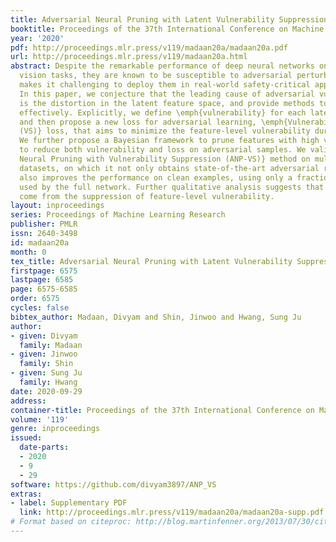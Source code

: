 ```yaml
---
title: Adversarial Neural Pruning with Latent Vulnerability Suppression
booktitle: Proceedings of the 37th International Conference on Machine Learning
year: '2020'
pdf: http://proceedings.mlr.press/v119/madaan20a/madaan20a.pdf
url: http://proceedings.mlr.press/v119/madaan20a.html
abstract: Despite the remarkable performance of deep neural networks on various computer
  vision tasks, they are known to be susceptible to adversarial perturbations, which
  makes it challenging to deploy them in real-world safety-critical applications.
  In this paper, we conjecture that the leading cause of adversarial vulnerability
  is the distortion in the latent feature space, and provide methods to suppress them
  effectively. Explicitly, we define \emph{vulnerability} for each latent feature
  and then propose a new loss for adversarial learning, \emph{Vulnerability Suppression
  (VS)} loss, that aims to minimize the feature-level vulnerability during training.
  We further propose a Bayesian framework to prune features with high vulnerability
  to reduce both vulnerability and loss on adversarial samples. We validate our \emph{Adversarial
  Neural Pruning with Vulnerability Suppression (ANP-VS)} method on multiple benchmark
  datasets, on which it not only obtains state-of-the-art adversarial robustness but
  also improves the performance on clean examples, using only a fraction of the parameters
  used by the full network. Further qualitative analysis suggests that the improvements
  come from the suppression of feature-level vulnerability.
layout: inproceedings
series: Proceedings of Machine Learning Research
publisher: PMLR
issn: 2640-3498
id: madaan20a
month: 0
tex_title: Adversarial Neural Pruning with Latent Vulnerability Suppression
firstpage: 6575
lastpage: 6585
page: 6575-6585
order: 6575
cycles: false
bibtex_author: Madaan, Divyam and Shin, Jinwoo and Hwang, Sung Ju
author:
- given: Divyam
  family: Madaan
- given: Jinwoo
  family: Shin
- given: Sung Ju
  family: Hwang
date: 2020-09-29
address: 
container-title: Proceedings of the 37th International Conference on Machine Learning
volume: '119'
genre: inproceedings
issued:
  date-parts:
  - 2020
  - 9
  - 29
software: https://github.com/divyam3897/ANP_VS
extras:
- label: Supplementary PDF
  link: http://proceedings.mlr.press/v119/madaan20a/madaan20a-supp.pdf
# Format based on citeproc: http://blog.martinfenner.org/2013/07/30/citeproc-yaml-for-bibliographies/
---
```

